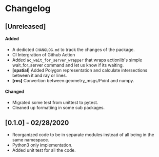 # Changelog


## [Unreleased]
#### Added
- A dedicted `CHANGLOG.md` to track the changes of the package.
- CI Intergration of Github Action
- Added `ac_wait_for_server_wrapper` that wraps actionlib's simple wait_for_server command and let us know if its waiting.
- **[spatial]** Added Polygon representation and calculate intersections between it and ray or lines.
- **[ros]** Convertion between geometry_msgs/Point and numpy.

#### Changed
- Migrated some test from unittest to pytest.
- Cleaned up formatiing in some sub packages.


## [0.1.0] - 02/28/2020
* Reorganized code to be in separate modules instead of all being in the same namespace.
* Python3 only implementation.
* Added unit test for all the code.
